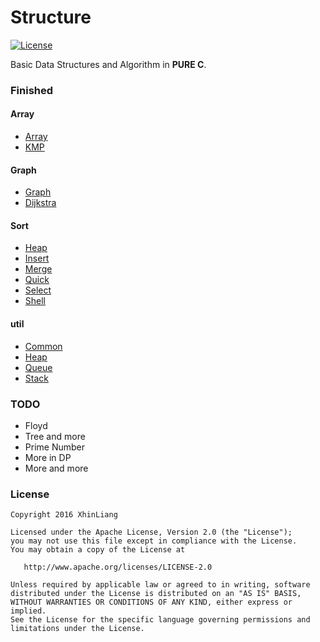 # Structure
[![License](https://img.shields.io/badge/license-Apache%202-blue.svg)](http://www.apache.org/licenses/LICENSE-2.0)

Basic Data Structures and Algorithm in **PURE C**.

### Finished
#### Array
- [Array](https://github.com/XhinLiang/Structure/blob/master/array/array.c)
- [KMP](https://github.com/XhinLiang/Structure/blob/master/array/kmp.c)

#### Graph
- [Graph](https://github.com/XhinLiang/Structure/blob/master/graph/graph.c)
- [Dijkstra](https://github.com/XhinLiang/Structure/blob/master/graph/dijkstra.c)

#### Sort
- [Heap](https://github.com/XhinLiang/Structure/blob/master/sort/heap_sort.c)
- [Insert](https://github.com/XhinLiang/Structure/blob/master/sort/insert_sort.c)
- [Merge](https://github.com/XhinLiang/Structure/blob/master/sort/merge_sort.c)
- [Quick](https://github.com/XhinLiang/Structure/blob/master/sort/quick_sort.c)
- [Select](https://github.com/XhinLiang/Structure/blob/master/sort/select_sort.c)
- [Shell](https://github.com/XhinLiang/Structure/blob/master/sort/shell_sort.c)

#### util
- [Common](https://github.com/XhinLiang/Structure/blob/master/util/common.c)
- [Heap](https://github.com/XhinLiang/Structure/blob/master/util/heap.c)
- [Queue](https://github.com/XhinLiang/Structure/blob/master/util/queue.c)
- [Stack](https://github.com/XhinLiang/Structure/blob/master/util/Stack.c)

### TODO
- Floyd
- Tree and more
- Prime Number
- More in DP
- More and more

### License

    Copyright 2016 XhinLiang

    Licensed under the Apache License, Version 2.0 (the "License");
    you may not use this file except in compliance with the License.
    You may obtain a copy of the License at

       http://www.apache.org/licenses/LICENSE-2.0

    Unless required by applicable law or agreed to in writing, software
    distributed under the License is distributed on an "AS IS" BASIS,
    WITHOUT WARRANTIES OR CONDITIONS OF ANY KIND, either express or implied.
    See the License for the specific language governing permissions and
    limitations under the License.

